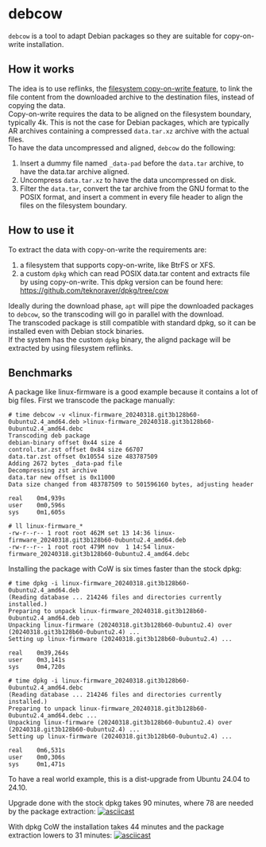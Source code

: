 # debcow
`debcow` is a tool to adapt Debian packages so they are suitable for copy-on-write installation.

## How it works
The idea is to use reflinks, the [filesystem copy-on-write feature](https://man7.org/linux/man-pages/man2/ioctl_ficlone.2.html), to link the file content from the downloaded archive to the destination files, instead of copying the data.  
Copy-on-write requires the data to be aligned on the filesystem boundary, typically 4k. This is not the case for Debian packages, which are typically AR archives containing a compressed `data.tar.xz` archive with the actual files.  
To have the data uncompressed and aligned, `debcow` do the following:
1. Insert a dummy file named `_data-pad` before the `data.tar` archive, to have the data.tar archive aligned.
1. Uncompress `data.tar.xz` to have the data uncompressed on disk.
1. Filter the `data.tar`, convert the tar archive from the GNU format to the POSIX format, and insert a comment in every file header to align the files on the filesystem boundary.

## How to use it
To extract the data with copy-on-write the requirements are:
1. a filesystem that supports copy-on-write, like BtrFS or XFS.
2. a custom `dpkg` which can read POSIX data.tar content and extracts file by using copy-on-write. This dpkg version can be found here:
https://github.com/teknoraver/dpkg/tree/cow

Ideally during the download phase, `apt` will pipe the downloaded packages to `debcow`, so the transcoding will go in parallel with the download.  
The transcoded package is still compatible with standard dpkg, so it can be installed even with Debian stock binaries.  
If the system has the custom `dpkg` binary, the alignd package will be extracted by using filesystem reflinks.

## Benchmarks
A package like linux-firmware is a good example because it contains a lot of big files. First we transcode the package manually:
```
# time debcow -v <linux-firmware_20240318.git3b128b60-0ubuntu2.4_amd64.deb >linux-firmware_20240318.git3b128b60-0ubuntu2.4_amd64.debc
Transcoding deb package
debian-binary offset 0x44 size 4
control.tar.zst offset 0x84 size 66707
data.tar.zst offset 0x10554 size 483787509
Adding 2672 bytes _data-pad file
Decompressing zst archive
data.tar new offset is 0x11000
Data size changed from 483787509 to 501596160 bytes, adjusting header

real    0m4,939s
user    0m0,596s
sys     0m1,605s

# ll linux-firmware_*
-rw-r--r-- 1 root root 462M set 13 14:36 linux-firmware_20240318.git3b128b60-0ubuntu2.4_amd64.deb
-rw-r--r-- 1 root root 479M nov  1 14:54 linux-firmware_20240318.git3b128b60-0ubuntu2.4_amd64.debc
```

Installing the package with CoW is six times faster than the stock dpkg:
```
# time dpkg -i linux-firmware_20240318.git3b128b60-0ubuntu2.4_amd64.deb
(Reading database ... 214246 files and directories currently installed.)
Preparing to unpack linux-firmware_20240318.git3b128b60-0ubuntu2.4_amd64.deb ...
Unpacking linux-firmware (20240318.git3b128b60-0ubuntu2.4) over (20240318.git3b128b60-0ubuntu2.4) ...
Setting up linux-firmware (20240318.git3b128b60-0ubuntu2.4) ...

real    0m39,264s
user    0m3,141s
sys     0m4,720s

# time dpkg -i linux-firmware_20240318.git3b128b60-0ubuntu2.4_amd64.debc
(Reading database ... 214246 files and directories currently installed.)
Preparing to unpack linux-firmware_20240318.git3b128b60-0ubuntu2.4_amd64.debc ...
Unpacking linux-firmware (20240318.git3b128b60-0ubuntu2.4) over (20240318.git3b128b60-0ubuntu2.4) ...
Setting up linux-firmware (20240318.git3b128b60-0ubuntu2.4) ...

real    0m6,531s
user    0m0,306s
sys     0m1,471s
```

To have a real world example, this is a dist-upgrade from Ubuntu 24.04 to 24.10.

Upgrade done with the stock dpkg takes 90 minutes, where 78 are needed by the package extraction:
[![asciicast](https://asciinema.org/a/686692.svg)](https://asciinema.org/a/686692)

With dpkg CoW the installation takes 44 minutes and the package extraction lowers to 31 minutes:
[![asciicast](https://asciinema.org/a/686707.svg)](https://asciinema.org/a/686707)
